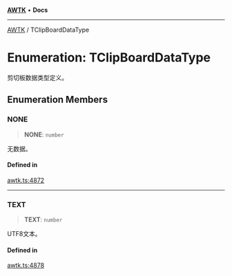 [**AWTK**](../README.md) • **Docs**

***

[AWTK](../globals.md) / TClipBoardDataType

# Enumeration: TClipBoardDataType

剪切板数据类型定义。

## Enumeration Members

### NONE

> **NONE**: `number`

无数据。

#### Defined in

[awtk.ts:4872](https://github.com/zlgopen/awtk-binding/blob/b1e618d759250c07a8449fe21dad19c89a7f6c51/tools/code_gen/js/output/awtk.ts#L4872)

***

### TEXT

> **TEXT**: `number`

UTF8文本。

#### Defined in

[awtk.ts:4878](https://github.com/zlgopen/awtk-binding/blob/b1e618d759250c07a8449fe21dad19c89a7f6c51/tools/code_gen/js/output/awtk.ts#L4878)
